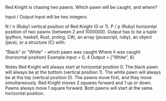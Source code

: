 Red Knight is chasing two pawns. Which pawn will be caught, and where?

Input / Output
Input will be two integers:

N / n (Ruby) vertical position of Red Knight (0 or 1).
P / p (Ruby) horizontal position of two pawns (between 2 and 1000000).
Output has to be a tuple (python, haskell, Rust, prolog, C#), an array (javascript, ruby), an object (java), or a structure (C) with:

"Black" or "White" - which pawn was caught
Where it was caught (horizontal position)
Example
Input = 0, 4
Output = ["White", 8]

Notes
Red Knight will always start at horizontal position 0.
The black pawn will always be at the bottom (vertical position 1).
The white pawn will always be at the top (vertical position 0).
The pawns move first, and they move simultaneously.
Red Knight moves 2 squares forward and 1 up or down.
Pawns always move 1 square forward.
Both pawns will start at the same horizontal position.